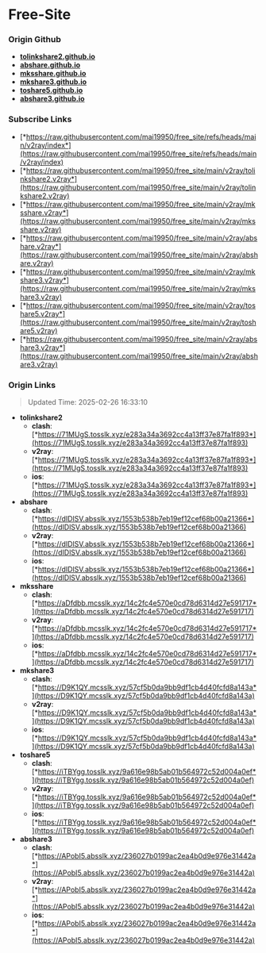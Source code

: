# Free-Site

### Origin Github

- [**tolinkshare2.github.io**](https://github.com/tolinkshare2/tolinkshare2.github.io)
- [**abshare.github.io**](https://github.com/abshare/abshare.github.io)
- [**mksshare.github.io**](https://github.com/mksshare/mksshare.github.io)
- [**mkshare3.github.io**](https://github.com/mkshare3/mkshare3.github.io)
- [**toshare5.github.io**](https://github.com/toshare5/toshare5.github.io)
- [**abshare3.github.io**](https://github.com/abshare3/abshare3.github.io)

### Subscribe Links

- [*https://raw.githubusercontent.com/mai19950/free_site/refs/heads/main/v2ray/index*](https://raw.githubusercontent.com/mai19950/free_site/refs/heads/main/v2ray/index)
- [*https://raw.githubusercontent.com/mai19950/free_site/main/v2ray/tolinkshare2.v2ray*](https://raw.githubusercontent.com/mai19950/free_site/main/v2ray/tolinkshare2.v2ray)
- [*https://raw.githubusercontent.com/mai19950/free_site/main/v2ray/mksshare.v2ray*](https://raw.githubusercontent.com/mai19950/free_site/main/v2ray/mksshare.v2ray)
- [*https://raw.githubusercontent.com/mai19950/free_site/main/v2ray/abshare.v2ray*](https://raw.githubusercontent.com/mai19950/free_site/main/v2ray/abshare.v2ray)
- [*https://raw.githubusercontent.com/mai19950/free_site/main/v2ray/mkshare3.v2ray*](https://raw.githubusercontent.com/mai19950/free_site/main/v2ray/mkshare3.v2ray)
- [*https://raw.githubusercontent.com/mai19950/free_site/main/v2ray/toshare5.v2ray*](https://raw.githubusercontent.com/mai19950/free_site/main/v2ray/toshare5.v2ray)
- [*https://raw.githubusercontent.com/mai19950/free_site/main/v2ray/abshare3.v2ray*](https://raw.githubusercontent.com/mai19950/free_site/main/v2ray/abshare3.v2ray)

### Origin Links

> Updated Time: 2025-02-26 16:33:10

- **tolinkshare2**
  - **clash**: [*https://71MUgS.tosslk.xyz/e283a34a3692cc4a13ff37e87fa1f893*](https://71MUgS.tosslk.xyz/e283a34a3692cc4a13ff37e87fa1f893)
  - **v2ray**: [*https://71MUgS.tosslk.xyz/e283a34a3692cc4a13ff37e87fa1f893*](https://71MUgS.tosslk.xyz/e283a34a3692cc4a13ff37e87fa1f893)
  - **ios**: [*https://71MUgS.tosslk.xyz/e283a34a3692cc4a13ff37e87fa1f893*](https://71MUgS.tosslk.xyz/e283a34a3692cc4a13ff37e87fa1f893)
- **abshare**
  - **clash**: [*https://dIDlSV.absslk.xyz/1553b538b7eb19ef12cef68b00a21366*](https://dIDlSV.absslk.xyz/1553b538b7eb19ef12cef68b00a21366)
  - **v2ray**: [*https://dIDlSV.absslk.xyz/1553b538b7eb19ef12cef68b00a21366*](https://dIDlSV.absslk.xyz/1553b538b7eb19ef12cef68b00a21366)
  - **ios**: [*https://dIDlSV.absslk.xyz/1553b538b7eb19ef12cef68b00a21366*](https://dIDlSV.absslk.xyz/1553b538b7eb19ef12cef68b00a21366)
- **mksshare**
  - **clash**: [*https://aDfdbb.mcsslk.xyz/14c2fc4e570e0cd78d6314d27e591717*](https://aDfdbb.mcsslk.xyz/14c2fc4e570e0cd78d6314d27e591717)
  - **v2ray**: [*https://aDfdbb.mcsslk.xyz/14c2fc4e570e0cd78d6314d27e591717*](https://aDfdbb.mcsslk.xyz/14c2fc4e570e0cd78d6314d27e591717)
  - **ios**: [*https://aDfdbb.mcsslk.xyz/14c2fc4e570e0cd78d6314d27e591717*](https://aDfdbb.mcsslk.xyz/14c2fc4e570e0cd78d6314d27e591717)
- **mkshare3**
  - **clash**: [*https://D9K1QY.mcsslk.xyz/57cf5b0da9bb9df1cb4d40fcfd8a143a*](https://D9K1QY.mcsslk.xyz/57cf5b0da9bb9df1cb4d40fcfd8a143a)
  - **v2ray**: [*https://D9K1QY.mcsslk.xyz/57cf5b0da9bb9df1cb4d40fcfd8a143a*](https://D9K1QY.mcsslk.xyz/57cf5b0da9bb9df1cb4d40fcfd8a143a)
  - **ios**: [*https://D9K1QY.mcsslk.xyz/57cf5b0da9bb9df1cb4d40fcfd8a143a*](https://D9K1QY.mcsslk.xyz/57cf5b0da9bb9df1cb4d40fcfd8a143a)
- **toshare5**
  - **clash**: [*https://iTBYgg.tosslk.xyz/9a616e98b5ab01b564972c52d004a0ef*](https://iTBYgg.tosslk.xyz/9a616e98b5ab01b564972c52d004a0ef)
  - **v2ray**: [*https://iTBYgg.tosslk.xyz/9a616e98b5ab01b564972c52d004a0ef*](https://iTBYgg.tosslk.xyz/9a616e98b5ab01b564972c52d004a0ef)
  - **ios**: [*https://iTBYgg.tosslk.xyz/9a616e98b5ab01b564972c52d004a0ef*](https://iTBYgg.tosslk.xyz/9a616e98b5ab01b564972c52d004a0ef)
- **abshare3**
  - **clash**: [*https://APobI5.absslk.xyz/236027b0199ac2ea4b0d9e976e31442a*](https://APobI5.absslk.xyz/236027b0199ac2ea4b0d9e976e31442a)
  - **v2ray**: [*https://APobI5.absslk.xyz/236027b0199ac2ea4b0d9e976e31442a*](https://APobI5.absslk.xyz/236027b0199ac2ea4b0d9e976e31442a)
  - **ios**: [*https://APobI5.absslk.xyz/236027b0199ac2ea4b0d9e976e31442a*](https://APobI5.absslk.xyz/236027b0199ac2ea4b0d9e976e31442a)
